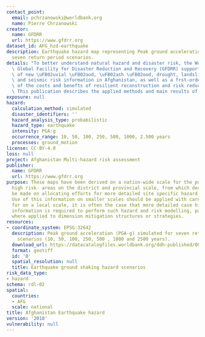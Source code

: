 ```yaml
---
contact_point:
  email: pchrzanowski@worldbank.org
  name: Pierre Chrzanowski
creator:
  name: GFDRR
  url: https://www.gfdrr.org
dataset_id: AFG_hzd-earthquake
description: Earthquake hazard map representing Peak ground acceleration (PGA-g) for
  seven return period scenarios.
details: "To better understand natural hazard and disaster risk, the World Bank and\
  \ Global Facility for Disaster Reduction and Recovery (GFDRR) supported the development\
  \ of new \uFB02uvial \uFB02ood, \uFB02ash \uFB02ood, drought, landslide, avalanche\
  \ and seismic risk information in Afghanistan, as well as a frst-order analysis\
  \ of the costs and benefts of resilient reconstruction and risk reduction strategies.\
  \ This publication describes the applied methods and main results of the project."
exposure: null
hazard:
  calculation_method: simulated
  disaster_identifiers: ''
  hazard_analysis_type: probabilistic
  hazard_type: earthquake
  intensity: PGA:g
  occurrence_range: 10, 50, 100, 250, 500, 1000, 2.500 years
  processes: ground_motion
license: CC-BY-4.0
loss: null
project: Afghanistan Multi-hazard risk assessment
publisher:
  name: GFDRR
  url: https://www.gfdrr.org
purpose: These maps have been derived on a nation-wide scale for the purpose of identifying
  high risk- areas on the district and provincial scale, from which decisions can
  be made on allocating efforts for more detailed site specific hazard and risk analysis.
  Use of this information on smaller scales should be applied with care. Importantly
  for on a local scale, it is often the case that more detailed case history and hazard
  information is required to perform such hazard and risk modelling, particularly
  where applied to dimension mitigation structures or strategies.
resources:
- coordinate_system: EPSG:32642
  description: Peak ground acceleration (PGA-g) simulated for seven return period
    scenarios (10, 50, 100, 250, 500 , 1000 and 2500 years).
  download_url: https://datacatalogfiles.worldbank.org/ddh-published/0050631/DR0065467/hzd-afg-eq.zip
  format: geotiff
  id: '0'
  spatial_resolution: null
  title: Earthquake ground shaking hazard scenarios
risk_data_type:
- hazard
schema: rdl-02
spatial:
  countries:
  - AFG
  scale: national
title: Afghanistan Earthquake hazard
version: '2018'
vulnerability: null
---
```


